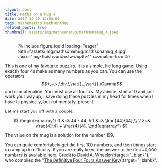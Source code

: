 ```yaml
---
layout: post
title: Maths on a Mug 4
date: 2017-10-20 12:00:00
tags: mathematics MathsOnAMug
related_posts: true
thumbnail: assets/img/mathsonamug/mathsonamug_4.jpeg
---
```


<div class="row mt-3">
    <div class="col-sm mt-3 mt-md-0">
        <figure>
            {% include figure.liquid loading="eager" path="assets/img/mathsonamug/mathsonamug_4.jpg" class="img-fluid rounded z-depth-1" zoomable=true %}
        </figure>
    </div>
</div>

This is one of my favourite puzzles. It is a simple, life long game: Using exactly four 4s make as many numbers as you can. You can use the operators $$+,−,×,\div,!,\hat{},.,\sqrt{},\Gamma$$ and concatenation. You must use all four 4s. My advice, start at 0 and just work your way up, I save doing these puzzles in my head for times when I have to physically, but not mentally, present.

Let me start you off with a couple:

$$
\begin{eqnarray*}
0 &=& 44 - 44, \\
1 &=& \frac{44}{44},\\
2 &=& \frac{4}{4} + \frac{4}{4}.
\end{eqnarray*}
$$

The value on the mug is a solution for the number 169.

You can quite comfortabely get the first 100 numbers, and then things start to ramp up in difficulty. If you are really keen, the answer to the first 40,000 numbers is available [here](../assets/files/fourfours.pdf). Credit to [David A. Wheeler](https://dwheeler.com/){:target="\_blank"}, who compiled the "[The Definitive Four Fours Answer Key](https://dwheeler.com/fourfours/){:target="\_blank}".
